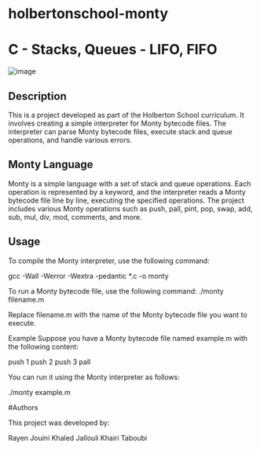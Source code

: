 # holbertonschool-monty

# C - Stacks, Queues - LIFO, FIFO

![image](https://github.com/Khaled-J7/holbertonschool-monty/assets/135613251/ff4a02e0-dc01-433b-92a9-a421c9227a2f)


## Description

This is a project developed as part of the Holberton School curriculum. It involves creating a simple interpreter for Monty bytecode files. The interpreter can parse Monty bytecode files, execute stack and queue operations, and handle various errors.

## Monty Language

Monty is a simple language with a set of stack and queue operations. Each operation is represented by a keyword, and the interpreter reads a Monty bytecode file line by line, executing the specified operations. The project includes various Monty operations such as push, pall, pint, pop, swap, add, sub, mul, div, mod, comments, and more.

## Usage

To compile the Monty interpreter, use the following command:

gcc -Wall -Werror -Wextra -pedantic *.c -o monty

To run a Monty bytecode file, use the following command:
./monty filename.m

Replace filename.m with the name of the Monty bytecode file you want to execute.


Example
Suppose you have a Monty bytecode file named example.m with the following content:

push 1
push 2
push 3
pall

You can run it using the Monty interpreter as follows:

./monty example.m


#Authors 

This project was developed by:

Rayen Jouini
Khaled Jallouli
Khairi Taboubi

